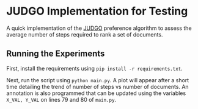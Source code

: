 # JUDGO Implementation for Testing

A quick implementation of the [JUDGO](https://dl.acm.org/doi/pdf/10.1145/3539618.3591801) preference algorithm to assess the average number of steps required to rank a set of documents.

## Running the Experiments

First, install the requirements using `pip install -r requirements.txt`.

Next, run the script using `python main.py`. A plot will appear after a short time detailing the trend of number of steps vs number of documents. An annotation is also programmed that can be updated using the variables `X_VAL, Y_VAL` on lines 79 and 80 of `main.py`.